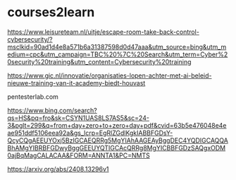 # courses2learn
https://www.leisureteam.nl/uitje/escape-room-take-back-control-cybersecurity/?msclkid=90ad1d4e8a571b6a31387598d0d47aaa&utm_source=bing&utm_medium=cpc&utm_campaign=TBC%20%7C%20Search&utm_term=Cyber%20security%20training&utm_content=Cybersecurity%20training


https://www.gic.nl/innovatie/organisaties-lopen-achter-met-ai-beleid-nieuwe-training-van-it-academy-biedt-houvast




pentesterlab.com

https://www.bing.com/search?qs=HS&pq=fro&sk=CSYN1UAS8LS7AS5&sc=24-3&pglt=299&q=from+day+zero+to+zero+day+pdf&cvid=63b5e476048e4eae951ddf5106eea92a&gs_lcrp=EgRlZGdlKgkIABBFGDsY-QcyCQgAEEUYOxj5BzIGCAEQRRg5MgYIAhAAGEAyBggDEC4YQDIGCAQQABhAMgYIBRBFGDwyBggGEEUYQTIGCAcQRRg8MgYICBBFGDzSAQgxODM0ajBqMagCALACAA&FORM=ANNTA1&PC=NMTS


https://arxiv.org/abs/2408.13296v1

